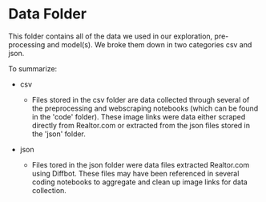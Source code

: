 # Data Folder

This folder contains all of the data we used in our exploration, pre-processing and model(s). We broke them down in two categories csv and json. 

To summarize: 

 - csv
 	- Files stored in the csv folder are data collected through several of the preprocessing and webscraping notebooks (which can be found in the 'code' folder). These image links were data either scraped directly from Realtor.com or extracted from the json files stored in the 'json' folder. 

 - json
 	- Files tored in the json folder were data files extracted Realtor.com using Diffbot. These files may have been referenced in several coding notebooks to aggregate and clean up image links for data collection. 
